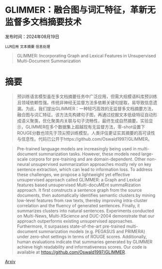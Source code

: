 # GLIMMER：融合图与词汇特征，革新无监督多文档摘要技术

发布时间：2024年08月19日

`LLM应用` `文本摘要` `信息处理`

> GLIMMER: Incorporating Graph and Lexical Features in Unsupervised Multi-Document Summarization

# 摘要

> 预训练语言模型虽在多文档摘要任务中广泛应用，但需大规模语料库预训练且领域依赖性强。传统非神经无监督方法多依赖关键句提取，易导致信息遗漏。为此，我们提出GLIMMER：一种轻巧高效的无监督多文档摘要方法，融合图与词汇特征。该方法先构建句子图，再通过挖掘文本低级特征自动形成语义聚类，优化聚类内关联与句子流畅性，最终生成自然摘要。实验显示，GLIMMER在多个数据集上超越现有无监督方法，零-shot设置下ROUGE分数也领先于顶尖预训练模型。人类评估更证实其摘要的高可读性与信息性。代码已公开于https://github.com/Oswald1997/GLIMMER。

> Pre-trained language models are increasingly being used in multi-document summarization tasks. However, these models need large-scale corpora for pre-training and are domain-dependent. Other non-neural unsupervised summarization approaches mostly rely on key sentence extraction, which can lead to information loss. To address these challenges, we propose a lightweight yet effective unsupervised approach called GLIMMER: a Graph and LexIcal features based unsupervised Multi-docuMEnt summaRization approach. It first constructs a sentence graph from the source documents, then automatically identifies semantic clusters by mining low-level features from raw texts, thereby improving intra-cluster correlation and the fluency of generated sentences. Finally, it summarizes clusters into natural sentences. Experiments conducted on Multi-News, Multi-XScience and DUC-2004 demonstrate that our approach outperforms existing unsupervised approaches. Furthermore, it surpasses state-of-the-art pre-trained multi-document summarization models (e.g. PEGASUS and PRIMERA) under zero-shot settings in terms of ROUGE scores. Additionally, human evaluations indicate that summaries generated by GLIMMER achieve high readability and informativeness scores. Our code is available at https://github.com/Oswald1997/GLIMMER.

[Arxiv](https://arxiv.org/abs/2408.10115)